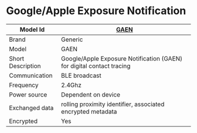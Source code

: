 # Google/Apple Exposure Notification

|Model Id|[GAEN](https://github.com/theengs/decoder/blob/development/src/devices/GAEN_json.h)|
|-|-|
|Brand|Generic|
|Model|GAEN|
|Short Description|Google/Apple Exposure Notification (GAEN) for digital contact tracing|
|Communication|BLE broadcast|
|Frequency|2.4Ghz|
|Power source|Dependent on device|
|Exchanged data|rolling proximity identifier, associated encrypted metadata|
|Encrypted|Yes|
